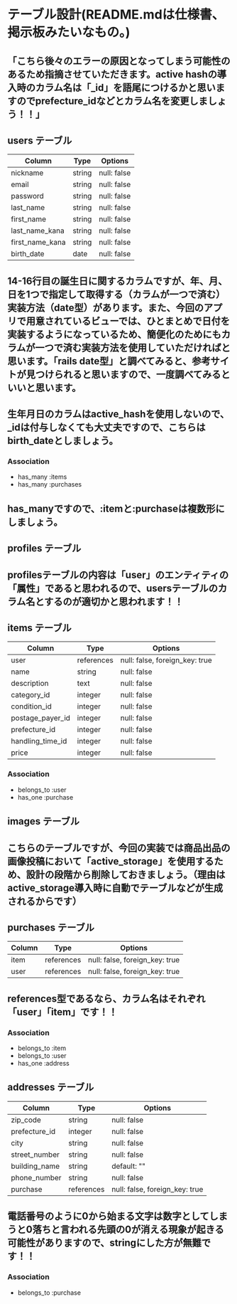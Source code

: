# テーブル設計(README.mdは仕様書、掲示板みたいなもの。)
## 「こちら後々のエラーの原因となってしまう可能性のあるため指摘させていただきます。active hashの導入時のカラム名は「_id」を語尾につけるかと思いますのでprefecture_idなどとカラム名を変更しましょう！！」

## users テーブル

| Column          | Type       | Options                        |
| --------------- | ---------- | ------------------------------ |
| nickname        | string     | null: false                    |
| email           | string     | null: false                    |
| password        | string     | null: false                    |
| last_name       | string     | null: false                    |
| first_name      | string     | null: false                    |
| last_name_kana  | string     | null: false                    |
| first_name_kana | string     | null: false                    |
| birth_date      | date       | null: false                    |
## 14-16行目の誕生日に関するカラムですが、年、月、日を1つで指定して取得する（カラムが一つで済む）実装方法（date型）があります。また、今回のアプリで用意されているビューでは、ひとまとめで日付を実装するようになっているため、簡便化のためにもカラムが一つで済む実装方法を使用していただければと思います。「rails date型」と調べてみると、参考サイトが見つけられると思いますので、一度調べてみるといいと思います。

## 生年月日のカラムはactive_hashを使用しないので、_idは付与しなくても大丈夫ですので、こちらはbirth_dateとしましょう。

### Association

- has_many :items
- has_many :purchases

## has_manyですので、:itemと:purchaseは複数形にしましょう。

## profiles テーブル
## profilesテーブルの内容は「user」のエンティティの「属性」であると思われるので、usersテーブルのカラム名とするのが適切かと思われます！！



## items テーブル

| Column           | Type       | Options                        |
| ---------------- | ---------- | ------------------------------ |
| user             | references | null: false, foreign_key: true |
| name             | string     | null: false                    |
| description      | text       | null: false                    |
| category_id      | integer    | null: false                    |
| condition_id     | integer    | null: false                    |
| postage_payer_id | integer    | null: false                    |
| prefecture_id    | integer    | null: false                    |
| handling_time_id | integer    | null: false                    |
| price            | integer    | null: false                    |

### Association

- belongs_to :user
- has_one :purchase

## images テーブル
## こちらのテーブルですが、今回の実装では商品出品の画像投稿において「active_storage」を使用するため、設計の段階から削除しておきましょう。（理由はactive_storage導入時に自動でテーブルなどが生成されるからです）

## purchases テーブル

| Column  | Type       | Options                        |
| ------- | ---------- | ------------------------------ |
| item    | references | null: false, foreign_key: true |
| user    | references | null: false, foreign_key: true |
## references型であるなら、カラム名はそれぞれ「user」「item」です！！
### Association

- belongs_to :item
- belongs_to :user
- has_one :address

## addresses テーブル

| Column        | Type       | Options                        |
| ------------- | ---------- | ------------------------------ |
| zip_code      | string     | null: false                    |
| prefecture_id | integer    | null: false                    |
| city          | string     | null: false                    |
| street_number | string     | null: false                    |
| building_name | string     | default: ""                    |
| phone_number  | string     | null: false                    |
| purchase      | references | null: false, foreign_key: true |
## 電話番号のように0から始まる文字は数字としてしまうと0落ちと言われる先頭の0が消える現象が起きる可能性がありますので、stringにした方が無難です！！
### Association

- belongs_to :purchase